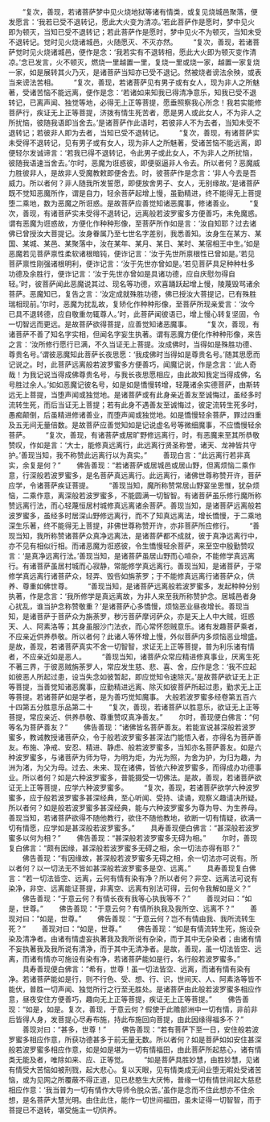 <!-- { "loadSidebar": true } -->
　　“复次，善现，若诸菩萨梦中见火烧地狱等诸有情类，或复见烧城邑聚落，便发愿言：‘我若已受不退转记，愿此大火变为清凉。’若此菩萨作是愿时，梦中见火即为顿灭，当知已受不退转记；若此菩萨作是愿时，梦中见火不为顿灭，当知未受不退转记。觉时见火烧诸城邑，火随愿灭、不灭亦然。
　　“复次，善现，若诸菩萨觉时见火烧诸城邑，便作是念：‘我若实有不退转相，愿此大火即为顿灭变作清凉。’念已发言，火不顿灭，燃烧一里越置一里，复烧一里或烧一家，越置一家复烧一家，如是展转其火乃灭，是诸菩萨当知亦已受不退记。然被烧者谤法余殃，或表当来谤法苦相。
　　“复次，善现，若诸菩萨见有男子或有女人，现为非人之所魅著，受诸苦恼不能远离，便作是念：‘若诸如来知我已得清净意乐，知我已受不退转记，已离声闻、独觉等地，必得无上正等菩提，愿垂照察我心所念！我若实能修菩萨行，疾证无上正等菩提，济拨有情生死苦者，愿是男人或此女人，不为非人之所扰恼，彼随我语即当舍去。’是诸菩萨作此语时，若彼非人不为去者，当知未受不退转记；若彼非人即为去者，当知已受不退转记。
　　“复次，善现，有诸菩萨实未受得不退转记，见有男子或有女人，现为非人之所魅著，受诸苦恼不能远离，即便轻尔发诚谛言：‘若我已得不退转记，令此男子或此女人，不为非人之所扰恼，彼随我语速当舍去。’尔时，恶魔为诳惑彼，即便驱逼非人令去。所以者何？恶魔威力胜彼非人，是故非人受魔教敕即便舍去。时，彼菩萨作是念言：‘非人今去是吾威力。所以者何？非人随我所发誓愿，即便放舍男子、女人，无别缘故。’是诸菩萨既不觉知恶魔所作，谓是自力，轻余菩萨起增上慢，虽勤精进，终不能得无上菩提堕二乘地，数为恶魔之所诳惑。是故菩萨应善觉知诸恶魔事，修诸善业。
　　“复次，善现，有诸菩萨实未受得不退转记，远离般若波罗蜜多方便善巧，未免魔惑。谓有恶魔为诳惑故，方便化作种种形像，至菩萨所作如是言：‘汝自知耶？过去诸佛已曾授汝大菩提记。汝身眷属乃至七世名字差别，我悉善知。汝身生在某方、某国、某城、某邑、某聚落中，汝在某年、某月、某日、某时、某宿相王中生。’如是恶魔若见菩萨禀性柔软诸根暗钝，便诈记言：‘汝于先世所禀根性已曾如是。’若见菩萨禀性刚强诸根明利，便诈记言：‘汝于先世亦曾如是。’若见菩萨具足种种杜多功德及余胜行，便诈记言：‘汝于先世亦曾如是具诸功德，应自庆慰勿得自轻。’时，彼菩萨闻此恶魔说其过、现名等功德，欢喜踊跃起增上慢，陵蔑毁骂诸余菩萨。恶魔知已，复告之言：‘汝定成就殊胜功德，佛已授汝大菩提记，已有殊胜瑞相现前。’尔时，恶魔为扰乱故，复矫化作种种形像，至菩萨所现亲爱言：‘汝今已具不退转德，应自敬重勿辄尊人。’时，此菩萨闻彼语已，增上慢心转复坚固，令一切智远而更远。是故菩萨欲得菩提，应善觉知诸恶魔事。
　　“复次，善现，有诸菩萨不善了知名字实相，但闻名字妄生执著。谓有恶魔方便化作种种形像，来告之言：‘汝所修行愿行已满，不久当证无上菩提。汝成佛时，当得如是殊胜功德、尊贵名号。’谓彼恶魔知此菩萨长夜思愿：‘我成佛时当得如是尊贵名号。’随其思愿而记说之。时，此菩萨远离般若波罗蜜多方便善巧，闻魔记说，作是念言：‘此人奇哉！为我记说当得成佛尊贵名号，与我长夜思愿相应，由此故知我定当得成佛，名号胜过余人。’如如恶魔记彼名号，如是如是憍慢转增，轻蔑诸余实德菩萨，由斯转远无上菩提，当堕声闻或独觉地。是诸菩萨或有此身亲近善友至诚悔过，虽经多时流转生死，而后当证无上菩提；若有此身不遇善友至诚悔过，彼定流转生死多时，愚痴颠倒，后虽精进修诸善业，而堕声闻或独觉地。如是憍慢轻余菩萨，罪过四重及五无间无量倍数。是故菩萨应善觉知如是记说虚名号等微细魔事，不应憍慢轻余菩萨。
　　“复次，善现，有诸菩萨或居旷野修远离行，时，有恶魔来至其所恭敬赞叹，作如是言：‘大士，能修真远离行，此远离行贤圣称誉，诸天、龙神皆共守护。’善现当知，我不称赞此远离行以为真实。”
　　善现白言：“此远离行若非真实，余复是何？”
　　佛告善现：“若诸菩萨或居城邑或居山野，但离烦恼二乘作意，行深般若波罗蜜多，是名菩萨真远离行。此远离行，诸佛世尊称赞开许，菩萨应学，令诸菩萨疾证菩提。
　　“善现当知，魔所称赞常居山野宴坐思惟，犹杂烦恼，二乘作意，离深般若波罗蜜多，不能圆满一切智智。有诸菩萨虽乐修行魔所称赞远离行法，而心轻蔑恒居村城修真远离诸余菩萨。善现当知，是诸菩萨远离般若波罗蜜多，虽经多时居深山野修远离行，而不了知真远离法，增长憍慢，于二乘地深生乐著，终不能得无上菩提，非佛世尊称赞开许，亦非菩萨所应修行。
　　“善现当知，我所称赞诸菩萨众真净远离法，是诸菩萨都不成就，彼于真净远离行中，亦不见有相似行相。而诸恶魔为诳惑彼，令生憍慢轻余菩萨，来至空中殷勤赞叹言：‘是真净远离行法。’善现当知，是诸菩萨虽居山野而心喧杂，不能修学真远离行。有诸菩萨虽居村城而心寂静，常能修学真远离行。善现当知，是诸菩萨，于常修学真远离行诸菩萨众，轻弄、毁呰如旃荼罗；于不能修真远离行诸菩萨众，供养、尊重如佛世尊。
　　“善现当知，是诸菩萨远离般若波罗蜜多，发起种种分别执著，作是念言：‘我所修学是真远离故，为非人来至我所称赞护念。居城邑者身心扰乱，谁当护念称赞敬重？’是诸菩萨心多憍慢，烦恼恶业昼夜增长。善现当知，是诸菩萨于菩萨众为旃荼罗，秽污菩萨摩诃萨众，亦是天上人中大贼，诳惑天、人、阿素洛等；其身虽服沙门法衣，而心常怀怨贼意乐。诸有发趣菩萨乘者，不应亲近供养恭敬。所以者何？此诸人等怀增上慢，外似菩萨内多烦恼恶业增盛。是故，善现，若诸菩萨真实不舍一切智智，求证无上正等菩提，普为利乐诸有情者，不应亲近如是恶人。
　　“善现当知，诸菩萨众常应精进修真事业，厌离生死不著三界，于彼恶贼旃荼罗人，常应发生慈、悲、喜、舍，应作是念：‘我不应起如彼恶人所起过患，设当失念如彼暂起，即应觉知令速除灭。’是故菩萨欲证无上正等菩提，当善觉知诸恶魔事，应勤精进远离、除灭如彼菩萨所起过患，勤求无上正等菩提。若诸菩萨如是学者，是为善巧觉知魔事。
大般若波罗蜜多经卷第五百六十四第五分胜意乐品第二十
　　“复次，善现，若诸菩萨以胜意乐，欲证无上正等菩提，常应亲近、供养恭敬、尊重赞叹真净善友。”
　　尔时，善现便白佛言：“何等名为菩萨善友？”
　　佛告善现：“诸佛皆名菩萨善友。若能宣说甚深般若波罗蜜多，教诫教授诸菩萨众，令于般若波罗蜜多甚深法门能悟入者，亦得名为菩萨善友。布施、净戒、安忍、精进、静虑、般若波罗蜜多，当知亦名菩萨善友。如是六种波罗蜜多，与诸菩萨为师为导，为明为炬，为光为照，为舍为护，为归为趣，为洲为渚，为父为母。过去、未来、现在诸佛，皆依六种波罗蜜多，而得成办功德事业。所以者何？如是六种波罗蜜多，普能摄受一切佛法。是故，善现，若诸菩萨欲证无上正等菩提，应学六种波罗蜜多。
　　“复次，善现，若诸菩萨欲学六种波罗蜜多，应于般若波罗蜜多甚深经典，至心听闻、受持、读诵，观察义趣请决所疑。所以者何？如是般若波罗蜜多甚深经典，能与六种波罗蜜多为尊为导、为生养母。善现当知，若诸菩萨欲得不随他教行，欲住不随他教地，欲断一切有情疑，欲满一切有情愿，应学如是甚深般若波罗蜜多。”
　　具寿善现便白佛言：“甚深般若波罗蜜多以何为相？”
　　佛告善现：“甚深般若波罗蜜多无碍为相。”
　　尔时，善现复白佛言：“颇有因缘，甚深般若波罗蜜多无碍之相，余一切法亦得有耶？”
　　佛告善现：“有因缘故，甚深般若波罗蜜多无碍之相，余一切法亦可说有。所以者何？以一切法无不皆如甚深般若波罗蜜多是空、远离。”
　　具寿善现复白佛言：“若一切法皆空、远离，云何有情有染有净？所以者何？非空、远离法可说有染净，非空、远离能证菩提，非离空、远离有别法可得，云何令我解如是义？”
　　佛告善现：“于意云何？有情长夜有我等心执我等不？”
　　善现对曰：“如是，世尊。”
　　佛告善现：“于意云何？有情所执我及我所空、远离不？”
　　善现对曰：“如是，世尊。”
　　佛告善现：“于意云何？岂不有情由我、我所流转生死？”
　　善现对曰：“如是，世尊。”
　　佛告善现：“如是有情流转生死，施设杂染及清净者。由诸有情虚妄执著我及我所说有杂染，而于其中无杂染者；由诸有情不妄执著我及我所说有清净，而于其中无清净者。是故，善现，虽一切法皆空、远离，而诸有情亦可施设有染有净，若诸菩萨能如是行，名行般若波罗蜜多。”
　　具寿善现便白佛言：“希有，世尊！虽一切法皆空、远离，而诸有情有染有净。若诸菩萨能如是行，则不行色、受、想、行、识，世间天、人、阿素洛等皆不能伏，普胜一切声闻、独觉所行之行至无胜处。是诸菩萨由此般若波罗蜜多相应作意，昼夜安住方便善巧，趣向无上正等菩提，疾证无上正等菩提。”
　　佛告善现：“如是，如是。复次，善现，于意云何？假使于此赡部洲中一切有情，非前非后皆得人身，发菩提心尽寿布施，持此布施回向菩提，由此因缘得福多不？”
　　善现对曰：“甚多，世尊！”
　　佛告善现：“若有菩萨下至一日，安住般若波罗蜜多相应作意，所获功德甚多于前无量无数。所以者何？如是菩萨如如安住甚深般若波罗蜜多相应作意，如是如是堪为一切有情福田，由此菩萨所起慈心，诸有情类无能及者，唯除如来、应、正等觉。
　　“如是菩萨具胜妙慧，由胜妙慧，见诸有情受大苦恼如被刑戮，起大悲心。复以天眼，见有情类成无间业堕无暇处受诸苦恼，或为见网之所覆蔽不得正道，见已悲愍生大厌怖，普缘一切有情世间起大慈悲相应作意：‘我当普为一切有情作大导师令脱众苦。’虽作是念而不住此想亦不住余想，是名菩萨大慧光明。由住此住，能作一切世间福田，虽未证得一切智智，而于菩提已不退转，堪受施主一切供养。
